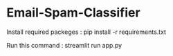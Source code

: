 # Email-Spam-Classifier

Install required packeges : pip install -r requirements.txt

Run this command : streamlit run app.py
